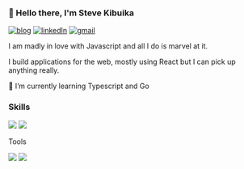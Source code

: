 ### 👋 Hello there, I'm Steve Kibuika

[![blog](https://img.shields.io/badge/-Blog-white?style=flat-square)](https://kibuika.com/)
[![linkedIn](https://img.shields.io/badge/-LinkedIn-0A66C2?style=flat-square&logo=linkedin)](https://www.linkedin.com/in/steve-kibuika/)
[![gmail](https://img.shields.io/badge/-kibuikasteve@gmail.com-grey?style=flat-square&logo=gmail)](mailto://kibuikasteve@gmail.com)


I am madly in love with Javascript and all I do is marvel at it. 

I build applications for the web, mostly using React but I can pick up anything really.

🌱 I’m currently learning Typescript and Go


### Skills


![](https://img.shields.io/badge/Javascript-f5d742?style=flat-square&logo=javascript&logoColor=black)
![](https://img.shields.io/badge/React-61DAFB?style=flat-square&logo=react&logoColor=black)

<!-- ![](https://img.shields.io/badge/CSS-764ABC?style=flat-square&logo=css&logoColor=white) -->
<!-- ![](https://img.shields.io/badge/Typescript-3178C6?style=flat-square&logo=typescript&logoColor=white) -->
<!-- ![](https://img.shields.io/badge/Next.js-000000?style=flat-square&logo=next.js&logoColor=white) -->
<!-- ![](https://img.shields.io/badge/StyledComponents-DB7093?style=flat-square&logo=styled-components&logoColor=white) -->
<!-- ![](https://img.shields.io/badge/Apollo-311C87?style=flat-square&logo=apollo-graphql&logoColor=white) -->


Tools

![](https://img.shields.io/badge/AWS-232F3E?style=flat-square&logo=amazonaws&logoColor=white)
![](https://img.shields.io/badge/Git-F05032?style=flat-square&logo=git&logoColor=white)


<!--


- 🌱 I’m currently learning ...
- 👯 I’m looking to collaborate on ...
- 🤔 I’m looking for help with ...
- 💬 Ask me about ...
- 📫 How to reach me: ...
- 😄 Pronouns: ...
- ⚡ Fun fact: ...
-->
